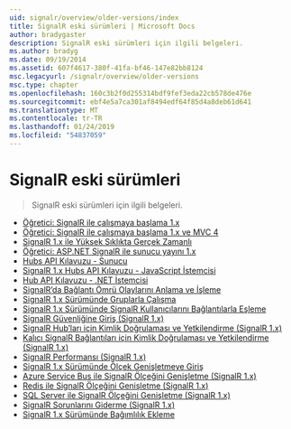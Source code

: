 ```yaml
---
uid: signalr/overview/older-versions/index
title: SignalR eski sürümleri | Microsoft Docs
author: bradygaster
description: SignalR eski sürümleri için ilgili belgeleri.
ms.author: bradyg
ms.date: 09/19/2014
ms.assetid: 607f4617-380f-41fa-bf46-147e82bb8124
msc.legacyurl: /signalr/overview/older-versions
msc.type: chapter
ms.openlocfilehash: 160c3b2f0d255314bdf9fef3eda22cb578de476e
ms.sourcegitcommit: ebf4e5a7ca301af8494edf64f85d4a8deb61d641
ms.translationtype: MT
ms.contentlocale: tr-TR
ms.lasthandoff: 01/24/2019
ms.locfileid: "54837059"
---
```

<a name="signalr-older-versions"></a>SignalR eski sürümleri
====================
> SignalR eski sürümleri için ilgili belgeleri.


- [Öğretici: SignalR ile çalışmaya başlama 1.x](tutorial-getting-started-with-signalr.md)
- [Öğretici: SignalR ile çalışmaya başlama 1.x ve MVC 4](tutorial-getting-started-with-signalr-and-mvc-4.md)
- [SignalR 1.x ile Yüksek Sıklıkta Gerçek Zamanlı](tutorial-high-frequency-realtime-with-signalr.md)
- [Öğretici: ASP.NET SignalR ile sunucu yayını 1.x](tutorial-server-broadcast-with-aspnet-signalr.md)
- [Hubs API Kılavuzu - Sunucu](signalr-1x-hubs-api-guide-server.md)
- [SignalR 1.x Hubs API Kılavuzu - JavaScript İstemcisi](signalr-1x-hubs-api-guide-javascript-client.md)
- [Hub API Kılavuzu - .NET İstemcisi](signalr-1x-hubs-api-guide-net-client.md)
- [SignalR’da Bağlantı Ömrü Olaylarını Anlama ve İşleme](handling-connection-lifetime-events.md)
- [SignalR 1.x Sürümünde Gruplarla Çalışma](working-with-groups.md)
- [SignalR 1.x Sürümünde SignalR Kullanıcılarını Bağlantılarla Eşleme](mapping-users-to-connections.md)
- [SignalR Güvenliğine Giriş (SignalR 1.x)](introduction-to-security.md)
- [SignalR Hub’ları için Kimlik Doğrulaması ve Yetkilendirme (SignalR 1.x)](hub-authorization.md)
- [Kalıcı SignalR Bağlantıları için Kimlik Doğrulaması ve Yetkilendirme (SignalR 1.x)](persistent-connection-authorization.md)
- [SignalR Performansı (SignalR 1.x)](signalr-performance.md)
- [SignalR 1.x Sürümünde Ölçek Genişletmeye Giriş](scaleout-in-signalr.md)
- [Azure Service Bus ile SignalR Ölçeğini Genişletme (SignalR 1.x)](scaleout-with-windows-azure-service-bus.md)
- [Redis ile SignalR Ölçeğini Genişletme (SignalR 1.x)](scaleout-with-redis.md)
- [SQL Server ile SignalR Ölçeğini Genişletme (SignalR 1.x)](scaleout-with-sql-server.md)
- [SignalR Sorunlarını Giderme (SignalR 1.x)](troubleshooting.md)
- [SignalR 1.x Sürümünde Bağımlılık Ekleme](dependency-injection.md)
